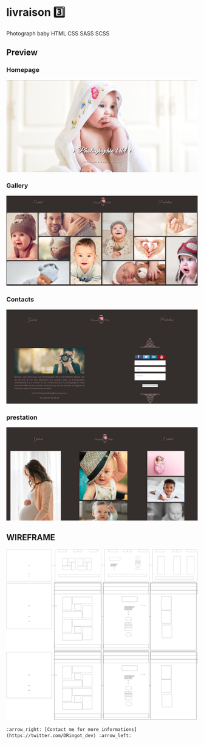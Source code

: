# livraison :three:
Photograph baby
HTML CSS SASS SCSS

## Preview
### Homepage
![preview](https://raw.githubusercontent.com/DRINGOT/Photograph-Baby/master/images/preview/homepage_photograph.png)
### Gallery
![preview](https://raw.githubusercontent.com/DRINGOT/Photograph-Baby/master/images/preview/gallery_photograph.png)
### Contacts
![preview](https://raw.githubusercontent.com/DRINGOT/Photograph-Baby/master/images/preview/contact_photograph.png)
### prestation
![preview](https://raw.githubusercontent.com/DRINGOT/Photograph-Baby/master/images/preview/prestation_photograph.png)

## WIREFRAME
![UML DESKTOP](https://raw.githubusercontent.com/DRINGOT/Photograph-Baby/master/doc/desktop_wireframe/desktop_wireframe.png)
![UML TABLET](https://raw.githubusercontent.com/DRINGOT/Photograph-Baby/master/doc/tablet_wireframe/tablet.png)
![UML PHONE](https://raw.githubusercontent.com/DRINGOT/Photograph-Baby/master/doc/tel_wireframe/tel.png)


    :arrow_right: [Contact me for more informations](https://twitter.com/DRingot_dev) :arrow_left: